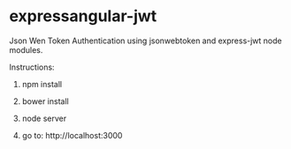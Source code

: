 expressangular-jwt
==================

Json Wen Token Authentication using jsonwebtoken and express-jwt node modules.

Instructions:

1) npm install

2) bower install

3) node server

4) go to: http://localhost:3000
